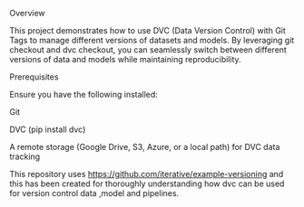 Overview

This project demonstrates how to use DVC (Data Version Control) with Git Tags to manage different versions of datasets and models. By leveraging git checkout and dvc checkout, you can seamlessly switch between different versions of data and models while maintaining reproducibility.

Prerequisites

Ensure you have the following installed:

Git

DVC (pip install dvc)

A remote storage (Google Drive, S3, Azure, or a local path) for DVC data tracking

This repository uses https://github.com/iterative/example-versioning and this has been created for thoroughly understanding how dvc can be used for version control data ,model and pipelines. 